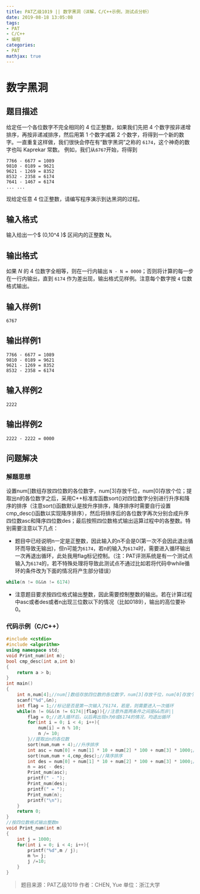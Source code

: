 ```yaml
---
title: PAT乙级1019 || 数字黑洞（详解，C/C++示例，测试点分析）
date: 2019-08-18 13:05:08
tags:
- PAT
- C/C++
- 编程
categories:
- PAT
mathjax: true
---
```


# **数字黑洞**
## **题目描述**
给定任一个各位数字不完全相同的 4 位正整数，如果我们先把 4 个数字按非递增排序，再按非递减排序，然后用第 1 个数字减第 2 个数字，将得到一个新的数字。一直重复这样做，我们很快会停在有“数字黑洞”之称的 `6174`，这个神奇的数字也叫 Kaprekar 常数。
例如，我们从`6767`开始，将得到

```null
7766 - 6677 = 1089
9810 - 0189 = 9621
9621 - 1269 = 8352
8532 - 2358 = 6174
7641 - 1467 = 6174
... ...
```
现给定任意 4 位正整数，请编写程序演示到达黑洞的过程。
## **输入格式**
输入给出一个$ (0,10^4 )$ 区间内的正整数 N。
## **输出格式**
如果 *N* 的 4 位数字全相等，则在一行内输出 `N - N = 0000`；否则将计算的每一步在一行内输出，直到 `6174` 作为差出现，输出格式见样例。注意每个数字按 `4` 位数格式输出。
## **输入样例1**
```null
6767
```
## **输出样例1**
```null
7766 - 6677 = 1089
9810 - 0189 = 9621
9621 - 1269 = 8352
8532 - 2358 = 6174
```
## **输入样例2**
```null
2222
```
## **输出样例2**
```null
2222 - 2222 = 0000
```

## 问题解决
### 解题思想
设置num[]数组存放四位数的各位数字，num[3]存放千位，num[0]存放个位；提取出n的各位数字之后，采用C++标准库函数sort()对四位数字分别进行升序和降序的排序（注意sort()函数默认是按升序排序，降序排序时需要自行设置cmp_desc()函数以实现降序排序），然后将排序后的各位数字再次分别合成升序四位数asc和降序四位数des；最后按照四位数格式输出运算过程中的各整数。特别需要注意以下几点：
* 题目中已经说明n一定是正整数，因此输入的n不会是0(第一次不会因此退出循环而导致无输出)，但n可能为`6174`，若n的输入为`6174`时，需要进入循环输出一次再退出循环，此处我用flag标记控制。（注：PAT评测系统是有一个测试点输入为`6174`的，若不特殊处理将导致此测试点不通过比如若将代码中while循环的条件改为下面的情况将产生部分错误）

```cpp
while(n != 0&&n != 6174)
```
* 注意题目要求按四位格式输出整数，因此需要控制整数的输出。若在计算过程中asc或者des或者n出现三位数以下的情况（比如0189），输出的高位要补0。

### 代码示例（C/C++）

```cpp
#include <cstdio>
#include <algorithm>
using namespace std;
void Print_num(int m);
bool cmp_desc(int a,int b)
{
    return a > b;
}
int main()
{
    int n,num[4];//num[]数组存放四位数的各位数字，num[3]存放千位，num[0]存放个位
    scanf("%d",&n);
    int flag = 1;//标记是否是第一次输入了6174，若是，则需要进入一次循环
    while(n != 0&&(n != 6174||flag)){//注意外面两条件之间是&&而非||
        flag = 0;//进入循环后，以后再出现n为0或6174的情况，均退出循环
        for(int i = 0; i < 4; i++){
            num[i] = n % 10;
            n /= 10;
        }//提取出n的各位数
        sort(num,num + 4);//升序排序
        int asc = num[0] + num[1] * 10 + num[2] * 100 + num[3] * 1000;//重新合成四位数
        sort(num,num + 4,cmp_desc);//降序排序
        int des = num[0] + num[1] * 10 + num[2] * 100 + num[3] * 1000;//重新合成四位数
        n = asc - des;
        Print_num(asc);
        printf(" - ");
        Print_num(des);
        printf(" = ");
        Print_num(n);
        printf("\n");
    }
    return 0;
}
//按四位数格式输出整数m
void Print_num(int m)
{
    int j = 1000;
    for(int i = 0; i < 4; i++){
        printf("%d",m / j);
        m %= j;
        j /=10;
    }
}
```

>题目来源：PAT乙级1019
>作者：CHEN, Yue
>单位：浙江大学